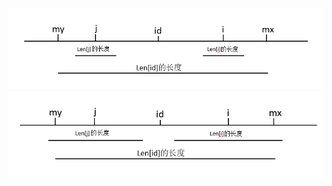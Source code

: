 ![2019/04/07/16:13:37.png](https://github.com/Dawn-K/PictureBed/raw/master/2019/04/07/16:13:37.png)
![2019/04/07/16:15:41.png](https://github.com/Dawn-K/PictureBed/raw/master/2019/04/07/16:15:41.png)
